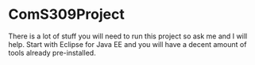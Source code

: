 ComS309Project
==========

There is a lot of stuff you will need to run this project so ask me and I will help. Start with Eclipse for Java EE and you will have
a decent amount of tools already pre-installed.
